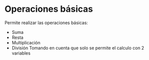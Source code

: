# Operaciones básicas
Permite realizar las operaciones básicas:
- Suma
- Resta
- Multiplicación
- División
Tomando en cuenta que solo se permite el calculo con 2 variables